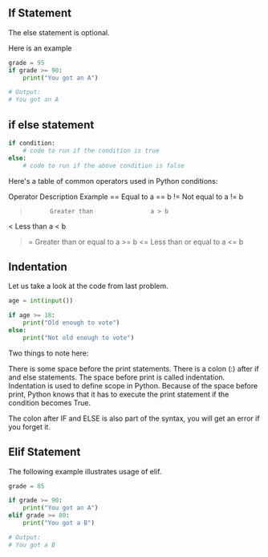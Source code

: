 ## If Statement
The else statement is optional.

Here is an example

```python
grade = 95
if grade >= 90:
    print("You got an A")

# Output:
# You got an A
```
## if else statement

```python
if condition:
    # code to run if the condition is true
else:
    # code to run if the above condition is false
```
Here's a table of common operators used in Python conditions:

Operator	Description	                Example
==	        Equal to	                a == b
!=	        Not equal to	            a != b
>	        Greater than	            a > b
<	        Less than	                a < b
>=	        Greater than or equal to	a >= b
<=	        Less than or equal to	    a <= b


## Indentation

Let us take a look at the code from last problem.

```python
age = int(input())

if age >= 18:
    print("Old enough to vote")
else:
    print("Not old enough to vote")

```
Two things to note here:

There is some space before the print statements.
There is a colon (:) after if and else statements.
The space before print is called indentation. Indentation is used to define scope in Python. Because of the space before print, Python knows that it has to execute the print statement if the condition becomes True.

The colon after IF and ELSE is also part of the syntax, you will get an error if you forget it.

## Elif Statement

The following example illustrates usage of elif.

```python
grade = 85

if grade >= 90:
    print("You got an A")
elif grade >= 80:
    print("You got a B")

# Output:
# You got a B
```


